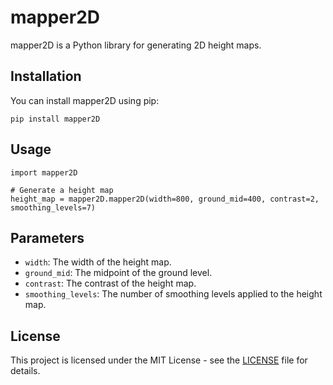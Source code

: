 
# mapper2D

mapper2D is a Python library for generating 2D height maps.

## Installation

You can install mapper2D using pip:

```
pip install mapper2D
```

## Usage

```
import mapper2D

# Generate a height map
height_map = mapper2D.mapper2D(width=800, ground_mid=400, contrast=2, smoothing_levels=7)
```

## Parameters

- `width`: The width of the height map.
- `ground_mid`: The midpoint of the ground level.
- `contrast`: The contrast of the height map.
- `smoothing_levels`: The number of smoothing levels applied to the height map.

## License

This project is licensed under the MIT License - see the [LICENSE](LICENSE) file for details.
```

